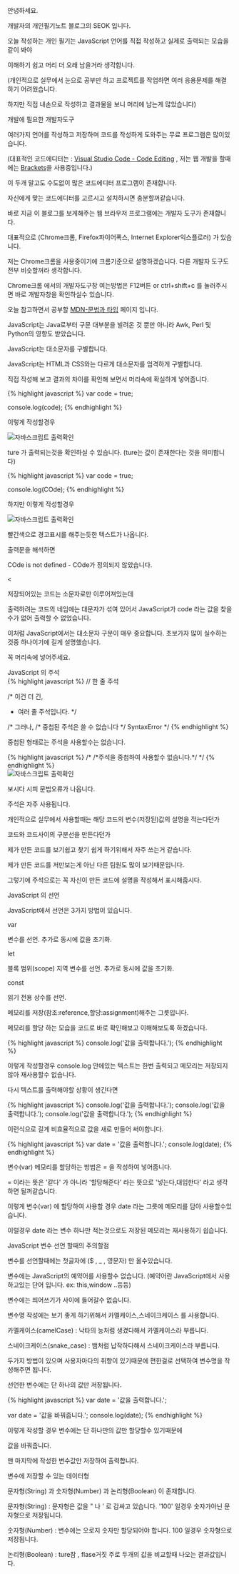 <div class="box">
  <p>안녕하세요.</p>
  <p>개발자의 개인필기노트 블로그의 SEOK 입니다.</p>
  <p>오늘 작성하는 개인 필기는 JavaScript 언어를 직접 작성하고 실제로 출력되는 모습을 같이 봐야</p>
  <p>이해하기 쉽고 머리 더 오래 남을거라 생각합니다. </p>
  <p>(개인적으로 실무에서 눈으로 공부만 하고 프로젝트를 작업하면 여러 응용문제를 해결하기 어려웠습니다.</p>
  <p>하지만 직접 내손으로 작성하고 결과물을 보니 머리에 남는게 많았습니다)</p>
</div>
<div class="box">
  <div class="small-title">개발에 필요한 개발자도구</div>
  <p>여러가지 언어를 작성하고 저장하며 코드를 작성하게 도와주는 무료 프로그램은 많이있습니다.</p>
    <p>(대표적인 코드에디터는 : <a href="https://code.visualstudio.com/" target="_blank">Visual Studio Code - Code Editing</a> , 저는 웹 개발을 할때에는 <a href="http://brackets.io/" target="_blank">Brackets</a>을 사용중입니다.)</p>
  <p>이 두개 말고도 수도없이 많은 코드에디터 프로그램이 존재합니다.</p>
  <p>자신에게 맞는 코드에디터를 고르시고 설치하시면 충분할꺼같습니다.</p>
    
  <p>바로 지금 이 블로그를 보게해주는 웹 브라우저 프로그램에는 개발자 도구가 존재합니다.</p>
  <p>대표적으로 (Chrome크롬, Firefox파이어폭스, Internet Explorer익스플로러) 가 있습니다.</p>
  <p>저는 Chrome크롬을 사용중이기에 크롬기준으로 설명하겠습니다. 다른 개발자 도구도 전부 비슷할꺼라 생각합니다. </p>
  <p>Chrome크롬 에서의 개발자도구창 여는방법은 F12버튼 or ctrl+shift+c 를 눌러주시면 바로 개발자창을 확인하실수 있습니다.</p>
</div>
<div class="box">
  <p>오늘 참고하면서 공부할 <a href="https://developer.mozilla.org/ko/docs/Web/JavaScript/Guide/Values,_variables,_and_literals" target="_blank">MDN-문법과 타입</a> 페이지 입니다.</p>
  <div class="pro-txt">
    <p>JavaScript는 Java로부터 구문 대부분을 빌려온 것 뿐만 아니라 Awk, Perl 및 Python의 영향도 받았습니다.</p>
    <p>JavaScript는 대소문자를 구별합니다.</p>
  </div>
  <p>JavaScript는 HTML과 CSS와는 다르게 대소문자를 엄격하게 구별합니다.</p>
  <p>직접 작성해 보고 결과의 차이를 확인해 보면서 머리속에 확실하게 넣어줍니다.</p>

  {% highlight javascript %}
  var code = true;

  console.log(code);
  {% endhighlight %}
  <p>이렇게 작성할경우</p>

  <div class="img-box">
    <img src="{{ site.baseurl }}/static/img/post/2018-08-26-1.png" alt="자바스크립트 출력확인" />
  </div>
  <p>ture 가 출력되는것을 확인하실 수 있습니다. (ture는 값이 존재한다는 것을 의미합니다)</p>

  {% highlight javascript %}
  var code = true;

  console.log(COde);
  {% endhighlight %}
  <p>하지만 이렇게 작성할경우</p>

  <div class="img-box">
    <img src="{{ site.baseurl }}/static/img/post/2018-08-26-2.png" alt="자바스크립트 출력확인" />
  </div>
  <p>빨간색으로 경고표시를 해주는듯한 텍스트가 나옵니다.</p>
  <p>출력문을 해석하면</p>
  <div class="pro-txt">
    <p>COde is not defined - COde가 정의되지 않았습니다.</p>
  <</div>
  <p>저장되어있는 코드는 소문자로만 이루어져있는데</p>
  <p>출력하려는 코드의 네임에는 대문자가 섞여 있어서 JavaScript가 code 라는 값을 찾을수가 없어 출력할 수 없었습니다.</p>

  <p>이처럼 JavaScript에서는 대소문자 구분이 매우 중요합니다. 초보가자 많이 실수하는 것중 하나이기에 길게 설명했습니다.</p>
  <p>꼭 머리속에 넣어주세요.</p>
  </div>
  <div class="small-title">JavaScript 의 주석</div>
  {% highlight javascript %}
  // 한 줄 주석

  /* 이건 더 긴,
   * 여러 줄 주석입니다.
   */

  /* 그러나, /* 중첩된 주석은 쓸 수 없습니다 */ SyntaxError */
  {% endhighlight %}
  <p>중첩된 형태로는 주석을 사용할수는 없습니다.</p>
  {% highlight javascript %}
  /*
    /*주석을 중첩하여 사용할수 없습니다.*/
  */
  {% endhighlight %}
  <div class="img-box">
    <img src="{{ site.baseurl }}/static/img/post/2018-08-26-3.png" alt="자바스크립트 출력확인" />
  </div>
  <p>보시다 시피 문법오류가 나옵니다.</p>

  <p>주석은 자주 사용됩니다.</p>
  <p>개인적으로 실무에서 사용할때는 해당 코드의 변수(저장된)값의 설명을 적는다던가</p>
  <p>코드와 코드사이의 구분선을 만든다던가</p>
  <p>제가 만든 코드를 보기쉽고 찾기 쉽게 하기위해서 자주 쓰는거 같습니다.</p>
  <p>제가 만든 코드를 저만보는게 아닌 다른 팀원도 많이 보기때문입니다.</p>
  <p>그렇기에 주석으로는 꼭 자신이 만든 코드에 설명을 작성해서 표시해줍시다.</p>
</div>
<div class="box">
  <div class="small-title">JavaScript 의 선언</div>
  <p>JavaScript에서 선언은 3가지 방법이 있습니다.</p>
  <div class="pro-txt">
    <p>var</p>
    <p>변수를 선언. 추가로 동시에 값을 초기화.</p>
    <p>let</p>
    <p>블록 범위(scope) 지역 변수를 선언. 추가로 동시에 값을 초기화.</p>
    <p>const</p>
    <p>읽기 전용 상수를 선언.</p>
  </div>
  <p>메모리를 저장(참조:reference,할당:assignment)해주는 그릇입니다.</p>

  <p>메모리를 할당 하는 모습을 코드로 바로 확인해보고 이해해보도록 하겠습니다.</p>
  {% highlight javascript %}
  console.log('값을 출력합니다.');
  {% endhighlight %}
  <p>이렇게 작성할경우 console.log 안에있는 텍스트는 한번 출력되고 메모리는 저장되지 않아 재사용할수 없습니다.</p>
  <p>다시 텍스트를 출력해야할 상황이 생긴다면</p>
  {% highlight javascript %}
  console.log('값을 출력합니다.');
  console.log('값을 출력합니다.');
  console.log('값을 출력합니다.');
  {% endhighlight %}
  <p>이런식으로 길게 비효율적으로 값을 새로 만들어 써야합니다.</p>

  {% highlight javascript %}
  var date = '값을 출력합니다.';
  console.log(date);
  {% endhighlight %}
  <p>변수(var) 메모리를 할당하는 방법은 = 을 작성하여 넣어줍니다.</p>
  <p> = 이라는 뜻은 '같다' 가 아니라 '할당해준다' 라는 뜻으로 '넣는다,대입한다' 라고 생각하면 될꺼같습니다.</p>
  <p>이렇게 변수(var) 에 할당하여 사용할 경우 date 라는 그릇에 메모리를 담아 사용할수있습니다.</p>
  <p>이럴경우 date 라는 변수 하나만 적는것으로도 저장된 메모리는 재사용하기 쉽습니다.</p>
</div>
<div class="box">
  <div class="small-title">JavaScript 변수 선언 할때의 주의할점</div>
  <p>변수를 선언할때에는 첫글자에 ($ , _ , 영문자) 만 올수있습니다.</p>
  <p>변수에는 JavaScript의 예약어를 사용할수 없습니다. (예약어란 JavaScript에서 사용하고있는 단어 입니다. ex: this,window ..등등)</p>
  <p>변수에는 띄어쓰기가 사이에 들어갈수 없습니다.</p>

  <p>변수명 작성에는 보기 좋게 하기위해서 카멜케이스,스네이크케이스 를 사용합니다.</p>
  <p>카멜케이스(camelCase) : 낙타의 능처럼 생겼다해서 카멜케이스라 부릅니다.</p>
  <p>스네이크케이스(snake_case) : 뱀처럼 납작하다해서 스네이크케이스라 부릅니다.</p>
  <p>두가지 방법이 있으며 사용자마다의 취향이 있기때문에 편한걸로 선택하여 변수명을 작성해주면 됩니다.</p>

  <p>선언한 변수에는 단 하나의 값만 저장됩니다.</p>

  {% highlight javascript %}
  var date = '값을 출력합니다.';

  var date = '값을 바꿔줍니다.';
  console.log(date);
  {% endhighlight %}
  <p>이렇게 작성할 경우 변수에는 단 하나만의 값만 할당할수 있기때문에</p>  
  <div class="pro-txt">
    값을 바꿔줍니다.
  </div>
  <p>맨 마지막에 작성한 변수값만 저장하여 출력합니다.</p>
</div>
<div class="box">
  <div class="small-title">변수에 저장할 수 있는 데이터형</div>
  <p>문자형(String) 과 숫자형(Number) 과 논리형(Boolean) 이 존재합니다.</p>
  <p>문자형(String) : 문자형은 값을 " 나 ' 로 감싸고 있습니다. '100' 일경우 숫자가아닌 문자형으로 저장됩니다.</p>
  <p>숫자형(Number) : 변수에는 오로지 숫자만 할당되어야 합니다. 100 일경우 숫자형으로 저장됩니다.</p>
  <p>논리형(Boolean) : ture참 , flase거짓 주로 두개의 값을 비교할때 나오는 결과값입니다.</p>
</div> 
